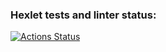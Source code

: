 ### Hexlet tests and linter status:
[![Actions Status](https://github.com/MatveevDima/layout-designer-positioning-project-56/workflows/hexlet-check/badge.svg)](https://github.com/MatveevDima/layout-designer-positioning-project-56/actions)